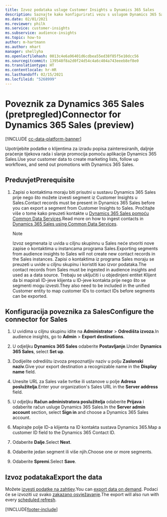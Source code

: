 ```yaml
---
title: Izvoz podataka usluge Customer Insights u Dynamics 365 Sales
description: Saznajte kako konfigurirati vezu s uslugom Dynamics 365 Sales.
ms.date: 02/01/2021
ms.reviewer: philk
ms.service: customer-insights
ms.subservice: audience-insights
ms.topic: how-to
author: m-hartmann
ms.author: mhart
manager: shellyha
ms.openlocfilehash: 0013c4e6a96401d6cdbea55ed38f85f5e10dcc56
ms.sourcegitcommit: 139548f8a2d0f24d54c4a6c404a743eeeb8ef8e0
ms.translationtype: HT
ms.contentlocale: hr-HR
ms.lasthandoff: 02/15/2021
ms.locfileid: "5268999"
---
```

# <a name="connector-for-dynamics-365-sales-preview"></a><span data-ttu-id="3ba00-103">Poveznik za Dynamics 365 Sales (pretpregled)</span><span class="sxs-lookup"><span data-stu-id="3ba00-103">Connector for Dynamics 365 Sales (preview)</span></span>

[!INCLUDE [cc-data-platform-banner](../includes/cc-data-platform-banner.md)]

<span data-ttu-id="3ba00-104">Upotrijebite podatke o klijentima za izradu popisa zainteresiranih, daljnje praćenje tijekova rada i slanje promocija pomoću aplikacije Dynamics 365 Sales.</span><span class="sxs-lookup"><span data-stu-id="3ba00-104">Use your customer data to create marketing lists, follow up workflows, and send out promotions with Dynamics 365 Sales.</span></span>

## <a name="prerequisite"></a><span data-ttu-id="3ba00-105">Preduvjet</span><span class="sxs-lookup"><span data-stu-id="3ba00-105">Prerequisite</span></span>

1. <span data-ttu-id="3ba00-106">Zapisi o kontaktima moraju biti prisutni u sustavu Dynamics 365 Sales prije nego što možete izvesti segment iz Customer Insights u Sales.</span><span class="sxs-lookup"><span data-stu-id="3ba00-106">Contact records must be present in Dynamics 365 Sales before you can export a segment from Customer Insights to Sales.</span></span> <span data-ttu-id="3ba00-107">Pročitajte više o tome kako preuzeti kontakte u [Dynamics 365 Sales pomoću Common Data Services](connect-power-query.md).</span><span class="sxs-lookup"><span data-stu-id="3ba00-107">Read more on how to ingest contacts in [Dynamics 365 Sales using Common Data Services](connect-power-query.md).</span></span>

   > [!NOTE]
   > <span data-ttu-id="3ba00-108">Izvoz segmenata iz uvida u ciljnu skupinnu u Sales neće stvoriti nove zapise o kontaktima u instancama programa Sales.</span><span class="sxs-lookup"><span data-stu-id="3ba00-108">Exporting segments from audience insights to Sales will not create new contact records in the Sales instances.</span></span> <span data-ttu-id="3ba00-109">Zapisi o kontaktima iz programa Sales moraju se preuzeti u uvide u ciljnu skupinu i koristiti kao izvor podataka.</span><span class="sxs-lookup"><span data-stu-id="3ba00-109">The contact records from Sales must be ingested in audience insights and used as a data source.</span></span> <span data-ttu-id="3ba00-110">Trebaju se uključiti i u objedinjeni entitet Klijent da bi mapirali ID-jeve klijenta u ID-jeve kontakta prije nego što se segmenti mogu izvesti.</span><span class="sxs-lookup"><span data-stu-id="3ba00-110">They also need to be included in the unified Customer entity to map customer IDs to contact IDs before segments can be exported.</span></span>

## <a name="configure-the-connector-for-sales"></a><span data-ttu-id="3ba00-111">Konfiguracija poveznika za Sales</span><span class="sxs-lookup"><span data-stu-id="3ba00-111">Configure the connector for Sales</span></span>

1. <span data-ttu-id="3ba00-112">U uvidima u ciljnu skupinu idite na **Administrator** > **Odredišta izvoza**.</span><span class="sxs-lookup"><span data-stu-id="3ba00-112">In audience insights, go to **Admin** > **Export destinations**.</span></span>

1. <span data-ttu-id="3ba00-113">U odjeljku **Dynamics 365 Sales** odaberite **Postavljanje**.</span><span class="sxs-lookup"><span data-stu-id="3ba00-113">Under **Dynamics 365 Sales**, select **Set up**.</span></span>

1. <span data-ttu-id="3ba00-114">Dodijelite odredištu izvoza prepoznatljiv naziv u polju **Zaslonski naziv**.</span><span class="sxs-lookup"><span data-stu-id="3ba00-114">Give your export destination a recognizable name in the **Display name** field.</span></span>

1. <span data-ttu-id="3ba00-115">Unesite URL za Sales vaše tvrtke ili ustanove u polje **Adresa poslužitelja**.</span><span class="sxs-lookup"><span data-stu-id="3ba00-115">Enter your organization's Sales URL in the **Server address** field.</span></span>

1. <span data-ttu-id="3ba00-116">U odjeljku **Račun administratora poslužitelja** odaberite **Prijava** i odaberite račun usluge Dynamics 365 Sales.</span><span class="sxs-lookup"><span data-stu-id="3ba00-116">In the **Server admin account** section, select **Sign in** and choose a Dynamics 365 Sales account.</span></span>

1. <span data-ttu-id="3ba00-117">Mapirajte polje ID-a klijenta na ID kontakta sustava Dynamics 365.</span><span class="sxs-lookup"><span data-stu-id="3ba00-117">Map a customer ID field to the Dynamics 365 Contact ID.</span></span>

1. <span data-ttu-id="3ba00-118">Odaberite **Dalje**.</span><span class="sxs-lookup"><span data-stu-id="3ba00-118">Select **Next**.</span></span>

1. <span data-ttu-id="3ba00-119">Odaberite jedan segment ili više njih.</span><span class="sxs-lookup"><span data-stu-id="3ba00-119">Choose one or more segments.</span></span>

1. <span data-ttu-id="3ba00-120">Odaberite **Spremi**.</span><span class="sxs-lookup"><span data-stu-id="3ba00-120">Select **Save**.</span></span>

## <a name="export-the-data"></a><span data-ttu-id="3ba00-121">Izvoz podataka</span><span class="sxs-lookup"><span data-stu-id="3ba00-121">Export the data</span></span>

<span data-ttu-id="3ba00-122">Možete [izvesti podatke na zahtjev](export-destinations.md).</span><span class="sxs-lookup"><span data-stu-id="3ba00-122">You can [export data on demand](export-destinations.md).</span></span> <span data-ttu-id="3ba00-123">Podaci će se izvoziti uz svako [zakazano osvježavanje](system.md#schedule-tab).</span><span class="sxs-lookup"><span data-stu-id="3ba00-123">The export will also run with every [scheduled refresh](system.md#schedule-tab).</span></span>


[!INCLUDE[footer-include](../includes/footer-banner.md)]